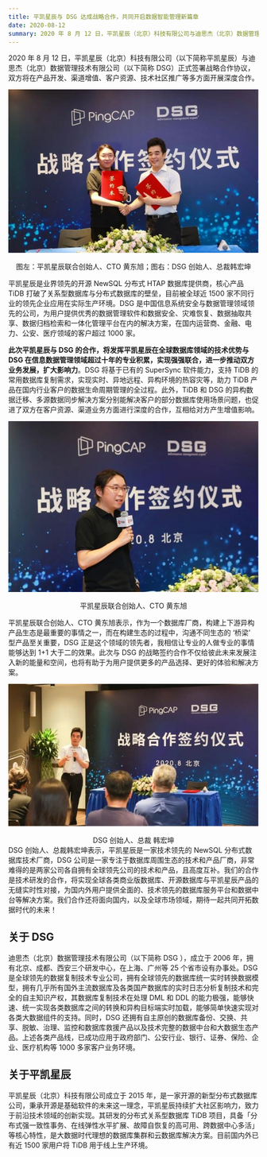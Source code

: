 ```yaml
---
title: 平凯星辰与 DSG 达成战略合作，共同开启数据智能管理新篇章
date: 2020-08-12
summary: 2020 年 8 月 12 日，平凯星辰（北京）科技有限公司与迪思杰（北京）数据管理技术有限公司正式签署战略合作协议，双方将在产品开发、渠道增值、客户资源、技术社区推广等多方面开展深度合作。
---
```



2020 年 8 月 12 日，平凯星辰（北京）科技有限公司（以下简称平凯星辰）与迪思杰（北京）数据管理技术有限公司（以下简称 DSG）正式签署战略合作协议，双方将在产品开发、渠道增值、客户资源、技术社区推广等多方面开展深度合作。 

![1](media/strategic-cooperation-with-dsg/1.jpg)  

<center>图左：平凯星辰联合创始人、CTO 黄东旭；图右：DSG 创始人、总裁韩宏坤</center>  

平凯星辰是业界领先的开源 NewSQL 分布式 HTAP 数据库提供商，核心产品 TiDB 打破了关系型数据库与分布式数据库的壁垒，目前被全球近 1500 家不同行业的领先企业应用在实际生产环境。DSG 是中国信息系统安全与数据管理领域领先的公司，为用户提供优秀的数据管理软件和数据安全、灾难恢复、数据抽取共享、数据归档检索和一体化管理平台在内的解决方案，在国内运营商、金融、电力、公安、医疗领域的客户超过 1000 家。

**此次平凯星辰与 DSG 的合作，将发挥平凯星辰在全球数据库领域的技术优势与 DSG 在信息数据管理领域超过十年的专业积累，实现强强联合，进一步推动双方业务发展，扩大影响力**。DSG 将基于已有的 SuperSync 软件能力，支持 TiDB 的常用数据库复制需求，实现实时、异地远程、异构环境的热容灾等，助力 TiDB 产品在国内行业客户的数据生命周期管理的全过程。此外，TiDB 和 DSG 的异构数据迁移、多源数据同步解决方案分别能解决客户的部分数据库使用场景问题，也促进了双方在客户资源、渠道业务方面进行深度的合作，互相给对方产生增值影响。

![2](media/strategic-cooperation-with-dsg/2.jpg)   

<center>平凯星辰联合创始人、CTO 黄东旭</center>  

平凯星辰联合创始人、CTO 黄东旭表示，作为一个数据库厂商，构建上下游异构产品生态是最重要的事情之一，而在构建生态的过程中，沟通不同生态的 ‘桥梁’ 型产品至关重要，DSG 正是这个领域的领先者，我相信让专业的人做专业的事情能够达到 1+1 大于二的效果。此次与 DSG 的战略签约合作不仅给彼此未来发展注入新的能量和空间，也将有助于为用户提供更多的产品选择、更好的体验和解决方案。  

![3](media/strategic-cooperation-with-dsg/3.jpg) 

<center>DSG 创始人、总裁 韩宏坤</center>
DSG 创始人、总裁韩宏坤表示，平凯星辰是一家技术领先的 NewSQL 分布式数据库技术厂商，DSG 公司是一家专注于数据库周围生态的技术和产品厂商，非常难得的是两家公司各自拥有全球领先公司的技术和产品，且高度互补。我们的合作是技术研发的合作，将实现全球各类商业版数据库、开源数据库与平凯星辰产品的无缝实时性对接，为国内外用户提供全面的、技术领先的数据库服务平台和数据中台等解决方案。我们合作还将面向国内，以及全球市场领域，期待一起共同开拓数据时代的未来！  

## 关于 DSG  

迪思杰（北京）数据管理技术有限公司（以下简称 DSG ），成立于 2006 年，拥有北京、成都、西安三个研发中心，在上海、广州等 25 个省市设有办事处。DSG 是全球领先的数据复制技术专业公司，拥有全球领先的数据库统一实时转换数据模型，拥有几乎所有国外主流数据库及各类国产数据库的实时日志分析复制技术和完全的自主知识产权，其数据库复制技术在处理 DML 和 DDL 的能力极强，能够快速、统一实现各类数据库之间的转换和异构目标端实时加载，能够简单快速实现对各类大数据组件的支持。同时，DSG 还拥有自主原创的数据库备份、交换、共享、脱敏、治理、监控和数据库救援产品以及技术完整的数据中台和大数据生态产品。上述各类产品线，已成功应用于政府部门、公安行业、银行、证券、保险、企业、医疗机构等 1000 多家客户业务环境。

## 关于平凯星辰  

平凯星辰（北京）科技有限公司成立于 2015 年，是一家开源的新型分布式数据库公司，秉承开源是基础软件的未来这一理念，平凯星辰持续扩大社区影响力，致力于前沿技术领域的创新实现。其研发的分布式关系型数据库 TiDB 项目，具备「分布式强一致性事务、在线弹性水平扩展、故障自恢复的高可用、跨数据中心多活」等核心特性，是大数据时代理想的数据库集群和云数据库解决方案。目前国内外已有近 1500 家用户将 TiDB 用于线上生产环境。
